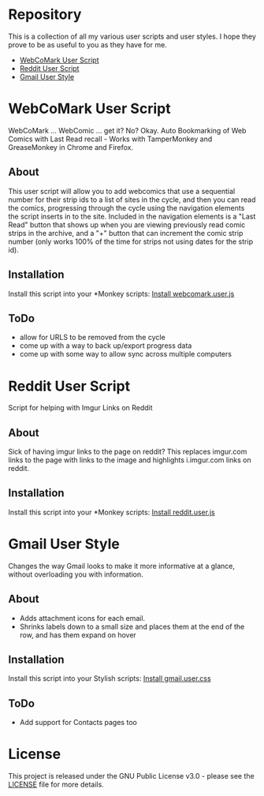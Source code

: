 Repository
==========
This is a collection of all my various user scripts and user styles. I hope they prove to be as useful to you as they have for me.
* [WebCoMark User Script](https://github.com/phalacee/phxUsers#webcomark-user-script)
* [Reddit User Script](https://github.com/phalacee/phxUsers#reddit-user-script)
* [Gmail User Style](https://github.com/phalacee/phxUsers#gmail-user-style)

WebCoMark User Script
=====================
WebCoMark ... WebComic ... get it? No? Okay.
Auto Bookmarking of Web Comics with Last Read recall - Works with TamperMonkey and GreaseMonkey in Chrome and Firefox.

About
-----
This user script will allow you to add webcomics that use a sequential number for their strip ids to a list of sites in the cycle, and then you can read the comics, progressing through the cycle using the navigation elements the script inserts in to the site. Included in the navigation elements is a "Last Read" button that shows up when you are viewing previously read comic strips in the archive, and a "+" button that can increment the comic strip number (only works 100% of the time for strips not using dates for the strip id).

Installation
-----------
Install this script into your *Monkey scripts: [Install webcomark.user.js](https://raw.githubusercontent.com/phalacee/phxUsers/master/webcomark.user.js)

ToDo
----
* allow for URLS to be removed from the cycle
* come up with a way to back up/export progress data
* come up with some way to allow sync across multiple computers

Reddit User Script
=====================
Script for helping with Imgur Links on Reddit

About
-----
Sick of having imgur links to the page on reddit? This replaces imgur.com links to the page with links to the image and highlights i.imgur.com links on reddit.

Installation
-----------
Install this script into your *Monkey scripts: [Install reddit.user.js](https://raw.githubusercontent.com/phalacee/phxUsers/master/reddit.user.js)

Gmail User Style
================
Changes the way Gmail looks to make it more informative at a glance, without overloading you with information.

About
-----
* Adds attachment icons for each email. 
* Shrinks labels down to a small size and places them at the end of the row, and has them expand on hover

Installation
------------
Install this script into your Stylish scripts: [Install gmail.user.css](https://raw.githubusercontent.com/phalacee/phxUsers/master/gmail.user.css)

ToDo
----
* Add support for Contacts pages too

License
=======
This project is released under the GNU Public License v3.0 - please see the [LICENSE](https://raw.githubusercontent.com/phalacee/phxUsers/master/LICENSE) file for more details.